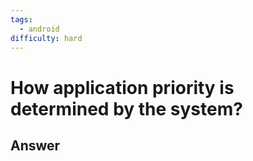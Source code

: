 ```yaml
---
tags:
  - android
difficulty: hard
---
```


# How application priority is determined by the system?

## Answer

